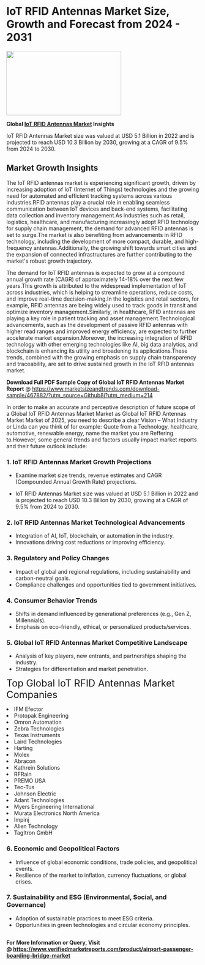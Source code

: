 <H1>IoT RFID Antennas Market Size, Growth and Forecast from 2024 - 2031</H1><img class="aligncenter size-medium wp-image-584254" src="https://thirdeyenews.in/wp-content/uploads/2024/09/Global-Market-Research-300x168.jpeg" alt="" width="300" height="168" /><p><strong>Global&nbsp;<a href="https://www.marketsizeandtrends.com/download-sample/467882/?utm_source=Github8j?utm_medium=214">IoT RFID Antennas Market</a> Insights</strong></p><p>IoT RFID Antennas Market size was valued at USD 5.1 Billion in 2022 and is projected to reach USD 10.3 Billion by 2030, growing at a CAGR of 9.5% from 2024 to 2030.</p><p><h2>Market Growth Insights</h2> <p>The IoT RFID antennas market is experiencing significant growth, driven by increasing adoption of IoT (Internet of Things) technologies and the growing need for automated and efficient tracking systems across various industries.RFID antennas play a crucial role in enabling seamless communication between IoT devices and back-end systems, facilitating data collection and inventory management.As industries such as retail, logistics, healthcare, and manufacturing increasingly adopt RFID technology for supply chain management, the demand for advanced RFID antennas is set to surge.The market is also benefiting from advancements in RFID technology, including the development of more compact, durable, and high-frequency antennas.Additionally, the growing shift towards smart cities and the expansion of connected infrastructures are further contributing to the market's robust growth trajectory.</p> <p>The demand for IoT RFID antennas is expected to grow at a compound annual growth rate (CAGR) of approximately 14-18% over the next few years.This growth is attributed to the widespread implementation of IoT across industries, which is helping to streamline operations, reduce costs, and improve real-time decision-making.In the logistics and retail sectors, for example, RFID antennas are being widely used to track goods in transit and optimize inventory management.Similarly, in healthcare, RFID antennas are playing a key role in patient tracking and asset management.Technological advancements, such as the development of passive RFID antennas with higher read ranges and improved energy efficiency, are expected to further accelerate market expansion.Moreover, the increasing integration of RFID technology with other emerging technologies like AI, big data analytics, and blockchain is enhancing its utility and broadening its applications.These trends, combined with the growing emphasis on supply chain transparency and traceability, are set to drive sustained growth in the IoT RFID antennas market.</p> <p><span class=""><strong>Download Full PDF Sample Copy of Global IoT RFID Antennas Market Report</strong> @ <a href="https://www.marketsizeandtrends.com/download-sample/467882/?utm_source=Github8j?utm_medium=214" target="_blank">https://www.marketsizeandtrends.com/download-sample/467882/?utm_source=Github8j?utm_medium=214</a></span></p><p>In order to make an accurate and perceptive description of future scope of a Global&nbsp;IoT RFID Antennas Market Market as Global&nbsp;IoT RFID Antennas Market Market of 2025, you need to describe a clear Vision &ndash; What Industry or Linda can you think of for example: Quote from a Technology, healthcare, automotive, renewable energy, name the market you are Reffering to.However, some general trends and factors usually impact market reports and their future outlook include:</p><h3>1.&nbsp;<strong>IoT RFID Antennas Market Growth Projections</strong></h3><ul><li>Examine market size trends, revenue estimates and CAGR (Compounded Annual Growth Rate) projections.</li><li><p>IoT RFID Antennas Market size was valued at USD 5.1 Billion in 2022 and is projected to reach USD 10.3 Billion by 2030, growing at a CAGR of 9.5% from 2024 to 2030.</p></li></ul><h3>2.&nbsp;<strong>IoT RFID Antennas Market Technological Advancements</strong></h3><ul><li>Integration of AI, IoT, blockchain, or automation in the industry.</li><li>Innovations driving cost reductions or improving efficiency.</li></ul><h3>3.&nbsp;<strong>Regulatory and Policy Changes</strong></h3><ul><li>Impact of global and regional regulations, including sustainability and carbon-neutral goals.</li><li>Compliance challenges and opportunities tied to government initiatives.</li></ul><h3>4.&nbsp;<strong>Consumer Behavior Trends</strong></h3><ul><li>Shifts in demand influenced by generational preferences (e.g., Gen Z, Millennials).</li><li>Emphasis on eco-friendly, ethical, or personalized products/services.</li></ul><h3>5.&nbsp;<strong>Global IoT RFID Antennas Market Competitive Landscape</strong></h3><ul><li>Analysis of key players, new entrants, and partnerships shaping the industry.</li><li>Strategies for differentiation and market penetration.</li></ul><p data-pm-slice="1 1 []"><span style="color: inherit; font-family: inherit; font-size: 25px;">Top Global IoT RFID Antennas Market Companies</span></p><div class="" data-test-id=""><p><li>IFM Efector</li><li> Protopak Engineering</li><li> Omron Automation</li><li> Zebra Technologies</li><li> Texas Instruments</li><li> Laird Technologies</li><li> Harting</li><li> Molex</li><li> Abracon</li><li> Kathrein Solutions</li><li> RFRain</li><li> PREMO USA</li><li> Tec-Tus</li><li> Johnson Electric</li><li> Adant Technologies</li><li> Myers Engineering International</li><li> Murata Electronics North America</li><li> Impinj</li><li> Alien Technology</li><li> TagItron GmbH</li></p></div><h3>6.&nbsp;<strong>Economic and Geopolitical Factors</strong></h3><ul><li>Influence of global economic conditions, trade policies, and geopolitical events.</li><li>Resilience of the market to inflation, currency fluctuations, or global crises.</li></ul><h3>7.&nbsp;<strong>Sustainability and ESG (Environmental, Social, and Governance)</strong></h3><ul><li>Adoption of sustainable practices to meet ESG criteria.</li><li>Opportunities in green technologies and circular economy principles.</li></ul><h2><strong style="font-size: 14px;">For More Information or Query, Visit @&nbsp;</strong><a style="background-color: #ffffff; font-size: 14px;" href="https://www.marketsizeandtrends.com/report/iot-rfid-antennas-market/" target="_blank">https://www.verifiedmarketreports.com/product/airport-passenger-boarding-bridge-market</a></h2>